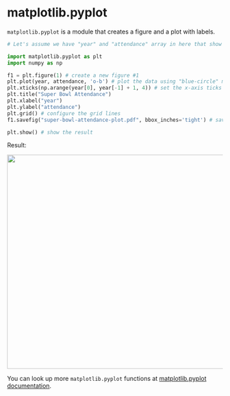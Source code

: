 # matplotlib.pyplot

```matplotlib.pyplot``` is a module that creates a figure and a plot with labels.

```python 
# Let's assume we have "year" and "attendance" array in here that show all of Super Bowl attendance from 1967 to 2015

import matplotlib.pyplot as plt
import numpy as np

f1 = plt.figure(1) # create a new figure #1
plt.plot(year, attendance, 'o-b') # plot the data using "blue-circle" markers 
plt.xticks(np.arange(year[0], year[-1] + 1, 4)) # set the x-axis ticks from 1967 to 2015 with an increment of 4
plt.title("Super Bowl Attendance")
plt.xlabel("year")
plt.ylabel("attendance")
plt.grid() # configure the grid lines 
f1.savefig("super-bowl-attendance-plot.pdf", bbox_inches='tight') # save the figure as pdf file

plt.show() # show the result
```
Result:

<img src="https://i.postimg.cc/L4P0TXHs/super-bowl-attendance-plot.png" width="550" height="500">

You can look up more ```matplotlib.pyplot``` functions at [matplotlib.pyplot documentation](https://matplotlib.org/stable/api/_as_gen/matplotlib.pyplot.html).
